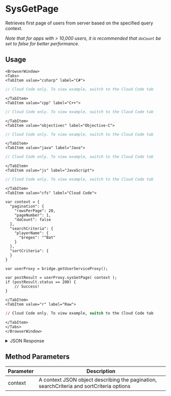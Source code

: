 # SysGetPage

Retrieves first page of users from server based on the specified query context.

_Note that for apps with > 10,000 users, it is recommended that `doCount` be set to false for better performance._

<PartialServop service_name="user" operation_name="SYS_GET_PAGE" />

## Usage

```mdx-code-block
<BrowserWindow>
<Tabs>
<TabItem value="csharp" label="C#">
```

```csharp
// Cloud Code only. To view example, switch to the Cloud Code tab
```

```mdx-code-block
</TabItem>
<TabItem value="cpp" label="C++">
```

```cpp
// Cloud Code only. To view example, switch to the Cloud Code tab
```

```mdx-code-block
</TabItem>
<TabItem value="objectivec" label="Objective-C">
```

```objectivec
// Cloud Code only. To view example, switch to the Cloud Code tab
```

```mdx-code-block
</TabItem>
<TabItem value="java" label="Java">
```

```java
// Cloud Code only. To view example, switch to the Cloud Code tab
```

```mdx-code-block
</TabItem>
<TabItem value="js" label="JavaScript">
```

```javascript
// Cloud Code only. To view example, switch to the Cloud Code tab
```

```mdx-code-block
</TabItem>
<TabItem value="cfs" label="Cloud Code">
```

```cfscript
var context = {
  "pagination": {
    "rowsPerPage": 20,
    "pageNumber": 1,
    "doCount": false
  },
  "searchCriteria": {
    "playerName": {
      "$regex": "^Bat"
    }
  },
  "sortCriteria": {
  }
}

var userProxy = bridge.getUserServiceProxy();

var postResult = userProxy.sysGetPage( context );
if (postResult.status == 200) {
    // Success!
}
```

```mdx-code-block
</TabItem>
<TabItem value="r" label="Raw">
```

```r
// Cloud Code only. To view example, switch to the Cloud Code tab
```

```mdx-code-block
</TabItem>
</Tabs>
</BrowserWindow>
```

<details>
<summary>JSON Response</summary>

```json
{
  "status": 200,
  "data": {
    "context": "eyJzZWFyY2hDcml0ZXJpYSI6eyJnYW1lSWQiOiIyMTc3NCxxx...",
    "results": {
      "count": 1,
      "page": 1,
      "items": [
        {
          "profileId": "0b53155b-1fc8-4916-XXXX-298379efc67a",
          "playerName": "Bats",
          "countryCode": "CA",
          "timeZoneOffset": -5,
          "summaryFriendData": {
            "favColor": "black"
          },
          "emailAddress": "bruce@wayneent.com"
        }
      ],
      "moreAfter": false,
      "moreBefore": false
    }
  }
}
```
</details>

## Method Parameters
Parameter | Description
--------- | -----------
context | A context JSON object describing the pagination, searchCriteria and sortCriteria options


